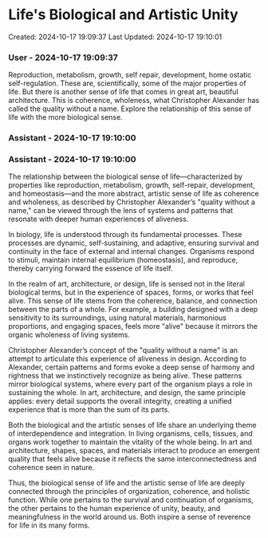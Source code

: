 # Life's Biological and Artistic Unity

Created: 2024-10-17 19:09:37
Last Updated: 2024-10-17 19:10:01

### User - 2024-10-17 19:09:37

Reproduction, metabolism, growth, self repair, development, home ostatic self-regulation. These are, scientifically, some of the major properties of life. But there is another sense of life that comes in great art, beautiful architecture. This is coherence, wholeness, what Christopher Alexander has called the quality without a name. Explore the relationship of this sense of life with the more biological sense. 

### Assistant - 2024-10-17 19:10:00



### Assistant - 2024-10-17 19:10:00

The relationship between the biological sense of life—characterized by properties like reproduction, metabolism, growth, self-repair, development, and homeostasis—and the more abstract, artistic sense of life as coherence and wholeness, as described by Christopher Alexander’s "quality without a name," can be viewed through the lens of systems and patterns that resonate with deeper human experiences of aliveness.

In biology, life is understood through its fundamental processes. These processes are dynamic, self-sustaining, and adaptive, ensuring survival and continuity in the face of external and internal changes. Organisms respond to stimuli, maintain internal equilibrium (homeostasis), and reproduce, thereby carrying forward the essence of life itself.

In the realm of art, architecture, or design, life is sensed not in the literal biological terms, but in the experience of spaces, forms, or works that feel alive. This sense of life stems from the coherence, balance, and connection between the parts of a whole. For example, a building designed with a deep sensitivity to its surroundings, using natural materials, harmonious proportions, and engaging spaces, feels more "alive" because it mirrors the organic wholeness of living systems.

Christopher Alexander’s concept of the "quality without a name" is an attempt to articulate this experience of aliveness in design. According to Alexander, certain patterns and forms evoke a deep sense of harmony and rightness that we instinctively recognize as being alive. These patterns mirror biological systems, where every part of the organism plays a role in sustaining the whole. In art, architecture, and design, the same principle applies: every detail supports the overall integrity, creating a unified experience that is more than the sum of its parts.

Both the biological and the artistic senses of life share an underlying theme of interdependence and integration. In living organisms, cells, tissues, and organs work together to maintain the vitality of the whole being. In art and architecture, shapes, spaces, and materials interact to produce an emergent quality that feels alive because it reflects the same interconnectedness and coherence seen in nature.

Thus, the biological sense of life and the artistic sense of life are deeply connected through the principles of organization, coherence, and holistic function. While one pertains to the survival and continuation of organisms, the other pertains to the human experience of unity, beauty, and meaningfulness in the world around us. Both inspire a sense of reverence for life in its many forms.

